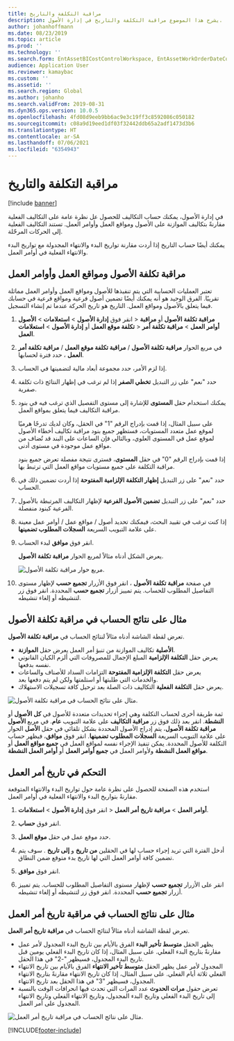 ```yaml
---
title: مراقبة التكلفة والتاريخ
description: يشرح هذا الموضوع مراقبة التكلفة والتاريخ في إدارة الأصول.
author: johanhoffmann
ms.date: 08/23/2019
ms.topic: article
ms.prod: ''
ms.technology: ''
ms.search.form: EntAssetBICostControlWorkspace, EntAssetWorkOrderDateControl, EntAssetWorkOrderForecastCostInfoPart, EntAssetMaintenanceCostTrans, EntAssetWorkOrderDateControlCalcDialog, EntAssetCostControl, EntAssetCostObjectCalendar, EntAssetWorkOrderCostInfoPart
audience: Application User
ms.reviewer: kamaybac
ms.custom: ''
ms.assetid: ''
ms.search.region: Global
ms.author: johanho
ms.search.validFrom: 2019-08-31
ms.dyn365.ops.version: 10.0.5
ms.openlocfilehash: 4fd08d9eeb9bb6ac9e3c19ff3c8592086c050182
ms.sourcegitcommit: c08a9d19eed1df03f32442ddb65a2adf1473d3b6
ms.translationtype: HT
ms.contentlocale: ar-SA
ms.lasthandoff: 07/06/2021
ms.locfileid: "6354943"
---
```

# <a name="cost-and-date-control"></a>مراقبة التكلفة والتاريخ

[!include [banner](../../includes/banner.md)]

في إدارة الأصول، يمكنك حساب التكاليف للحصول عل نظرة عامة على التكاليف الفعلية مقارنةً بتكاليف الموازنة على الأصول ومواقع العمل وأوامر العمل. تستند التكاليف الفعلية إلى الحركات المرحّلة.

يمكنك أيضًا حساب التاريخ إذا أردت مقارنة تواريخ البدء والانتهاء المجدولة مع تواريخ البدء والانتهاء الفعلية في أوامر العمل.

## <a name="cost-control-for-assets-functional-locations-and-work-orders"></a>مراقبة تكلفة الأصول ومواقع العمل وأوامر العمل

تعتبر العمليات الحسابية التي يتم تنفيذها للأصول ومواقع العمل وأوامر العمل مماثلة تقريبًا. الفرق الوحيد هو أنه يمكنك أيضًا تضمين أصول فرعية ومواقع فرعية في حسابك فيما يتعلق بالأصول ومواقع العمل. التاريخ هو تاريخ الحركة عندما تم إنشاء التسجيل.

1. انقر فوق **إدارة الأصول** > **استعلامات** > **الأصول‏‎** > **مراقبة تكلفة الأصول** أو **مراقبة تكلفة موقع العمل** أو **إدارة الأصول** > **استعلامات‏‎** > **أوامر العمل** > **مراقبة تكلفة أمر العمل**.

2. في مربع الحوار **مراقبة تكلفة الأصول** / **مراقبة تكلفة موقع العمل** / **مراقبة تكلفة أمر العمل** ، حدد فترة لحسابها.

3. إذا لزم الأمر، حدد مجموعة أبعاد مالية لتضمينها في الحساب.

4. حدد "نعم" على زر التبديل **تخطي الصفر** إذا لم ترغب في إظهار النتائج ذات تكلفة صفرية.

5. يمكنك استخدام حقل **المستوى** للإشارة إلى مستوى التفصيل الذي ترغب فيه في بنود مراقبة التكاليف فيما يتعلق بمواقع العمل. 

    على سبيل المثال، إذا قمت بإدراج الرقم "1" في الحقل، وكان لديك تدرجًا هرميًا لموقع عمل متعدد المستويات، فستظهر جميع بنود مراقبة تكاليف أخطاء الأصول لموقع عمل في المستوى العلوي، وبالتالي فإن الساعات على البند قد تُضاف من مواقع عمل موجودة في مستوى أدنى.

    إذا قمت بإدراج الرقم "0" في حقل **المستوى**، فسترى نتيجة مفصلة تعرض جميع بنود مراقبة التكلفة على جميع مستويات مواقع العمل التي ترتبط بها.

6. حدد "نعم" على زر التبديل **إظهار التكلفة الإلزامية المفتوحة** إذا أردت تضمين ذلك في الحساب.

7. حدد "نعم" على زر التبديل **تضمين الأصول الفرعية** لإظهار التكاليف المرتبطة بالأصول الفرعية كبنود منفصلة.

8. إذا كنت ترغب في تقييد البحث، فيمكنك تحديد أصول / مواقع عمل / أوامر عمل معينة على علامة التبويب السريعة **السجلات المطلوب تضمينها‬**.

9. انقر فوق **موافق** لبدء الحساب.

    يعرض الشكل أدناه مثالاً لمربع الحوار **مراقبة تكلفة الأصول**.

    ![مربع حوار مراقبة تكلفة الأصول.](media/01-controlling-and-reporting.png)

10. في صفحة **مراقبة تكلفة الأصول** ، انقر فوق الأزرار **تجميع حسب** لإظهار مستوى التفاصيل المطلوب للحساب. يتم تمييز أزرار **تجميع حسب** المحددة. انقر فوق زر لتنشيطه أو إلغاء تنشيطه.

## <a name="example-of-calculation-results-in-asset-cost-control"></a>مثال على نتائج الحساب في مراقبة تكلفة الأصول

تعرض لقطة الشاشة أدناه مثالاً لنتائج الحساب في **مراقبة تكلفة الأصول**.

- يعرض حقل **الموازنة‏‎ الأصلية** تكاليف الموازنة من تنبؤ أمر العمل. 
- يعرض حقل **التكلفة الإلزامية** المبلغ الإجمال للمصروفات التي ألزم الكيان القانوني نفسه بدفعها. 
- يعرض حقل **التكلفة الإلزامية المفتوحة** التزامات السداد للأصناف والساعات والخدمات التي طلبتها أو استلمتها ولكن لم يتم دفعها بعد. 
- يعرض حقل **التكلفة الفعلية** التكاليف ذات الصلة بعد ترحيل كافة تسجيلات الاستهلاك.

![مثال على نتائج الحساب في مراقبة تكلفة الأصول.](media/02-controlling-and-reporting.png)

ثمة طريقة أخرى لحساب التكلفة وهي إجراء تحديدات متعددة للأصول في **كل الأصول** أو **الأصول‏‎ النشطة**. انقر بعد ذلك فوق زر **مراقبة التكاليف‬** على علامة التبويب **عام**. في مربع الحوار‏‎ **مراقبة تكلفة الأصول**، يتم إدراج الأصول المحددة بشكل تلقائي في حقل **الأصل** على علامة التبويب السريعة **السجلات المطلوب تضمينها‬**. انقر فوق **موافق**، فيظهر حساب التكلفة للأصول المحددة. يمكن تنفيذ الإجراء نفسه لمواقع العمل في **جميع مواقع العمل** أو **مواقع العمل النشطة** ولأوامر العمل في **جميع أوامر العمل** أو **أوامر العمل النشطة**.

## <a name="work-order-date-control"></a>التحكم في تاريخ أمر العمل

استخدم هذه الصفحة للحصول على نظرة عامة حول تواريخ البدء والانتهاء المتوقعة مقارنةً بتواريخ البدء والانتهاء الفعلية في أوامر العمل.

1. انقر فوق **إدارة الأصول** > **استعلامات‏‎** > **أوامر العمل** > **مراقبة تاريخ أمر العمل**.

2. انقر فوق **حساب**.

3. حدد موقع عمل في حقل **موقع العمل**.

4. أدخل الفترة التي تريد إجراء حساب لها في الحقلين **من تاريخ** و **إلى تاريخ** . سوف يتم تضمين كافة أوامر العمل التي لها تاريخ بدء متوقع ضمن النطاق.

5. انقر فوق **موافق**.

6. انقر على الأزرار **تجميع حسب** لإظهار مستوى التفاصيل المطلوب للحساب. يتم تمييز أزرار **تجميع حسب** المحددة. انقر فوق زر لتنشيطه أو إلغاء تنشيطه.

## <a name="example-of-calculation-results-in-work-order-date-control"></a>مثال على نتائج الحساب في مراقبة تاريخ أمر العمل

تعرض لقطة الشاشة أدناه مثالاً لنتائج الحساب في **مراقبة تاريخ أمر العمل**.

- يظهر الحقل **متوسط تأخير البدء** الفرق بالأيام بين تاريخ البدء المجدول لأمر عمل مقارنةً بتاريخ البدء الفعلي. على سبيل المثال، إذا كان تاريخ البدء الفعلي يومين قبل تاريخ البدء المجدول، فسيظهر "-2" في هذا الحقل.  
- يظهر الحقل **متوسط تأخير الانتهاء** الفرق بالأيام بين تاريخ الانتهاء‏‎ المجدول لأمر عمل مقارنةً بتاريخ الانتهاء‏‎ الفعلي. على سبيل المثال، إذا كان تاريخ الانتهاء‏‎ الفعلي ثلاثة أيام بعد تاريخ الانتهاء‏‎ المجدول، فسيظهر "3" في هذا الحقل.  
- تعرض حقول **مرات الحدوث‬** عدد المرات التي تحدث فيها انحرافات الوقت بالنسبة إلى تاريخ البدء الفعلي وتاريخ البدء المجدول، وتاريخ الانتهاء الفعلي وتاريخ الانتهاء المجدول على أمر العمل.

![مثال على نتائج الحساب في مراقبة تاريخ أمر العمل.](media/03-controlling-and-reporting.png)




[!INCLUDE[footer-include](../../../includes/footer-banner.md)]